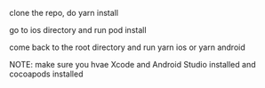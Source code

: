 clone the repo, do yarn install

go to ios directory and run pod install

come back to the root directory and run yarn ios or yarn android

NOTE: make sure you hvae Xcode and Android Studio installed and cocoapods installed
